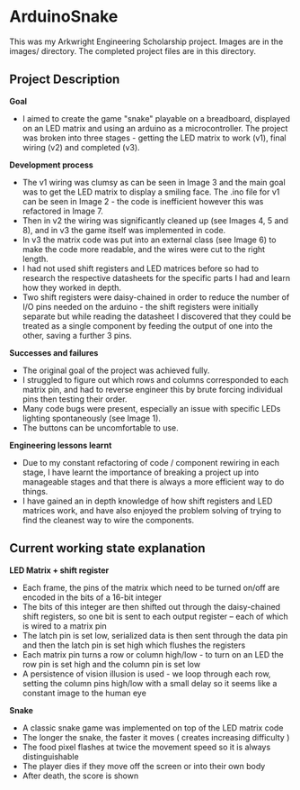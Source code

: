 
# ArduinoSnake

This was my Arkwright Engineering Scholarship project. Images are in the images/ directory. The completed project files are in this directory.

## Project Description

**Goal**
- I aimed to create the game "snake" playable on a breadboard, displayed on an LED matrix and using an arduino as a microcontroller. The project was broken into three stages - getting the LED matrix to work (v1), final wiring (v2) and completed (v3).

**Development process**
- The v1 wiring was clumsy as can be seen in Image 3 and the main goal was to get the LED matrix to display a smiling face. The .ino file for v1 can be seen in Image 2 - the code is inefficient however this was refactored in Image 7.
- Then in v2 the wiring was significantly cleaned up (see Images 4, 5 and 8), and in v3 the game itself was implemented in code.
- In v3 the matrix code was put into an external class (see Image 6) to make the code more readable, and the wires were cut to the right length.
- I had not used shift registers and LED matrices before so had to research the respective datasheets for the specific parts I had and learn how they worked in depth.
- Two shift registers were daisy-chained in order to reduce the number of I/O pins needed on the arduino - the shift registers were initially separate but while reading the datasheet I discovered that they could be treated as a single component by feeding the output of one into the other, saving a further 3 pins.

**Successes and failures**
- The original goal of the project was achieved fully.
- I struggled to figure out which rows and columns corresponded to each matrix pin, and had to reverse engineer this by brute forcing individual pins then testing their order.
- Many code bugs were present, especially an issue with specific LEDs lighting spontaneously (see Image 1).
- The buttons can be uncomfortable to use.

**Engineering lessons learnt**
- Due to my constant refactoring of code / component rewiring in each stage, I have learnt the importance of breaking a project up into manageable stages and that there is always a more efficient way to do things.
- I have gained an in depth knowledge of how shift registers and LED matrices work, and have also enjoyed the problem solving of trying to find the cleanest way to wire the components.

## Current working state explanation

**LED Matrix + shift register**
- Each frame, the pins of the matrix which need to be turned on/off are encoded in the bits of a 16-bit integer​
- The bits of this integer are then shifted out through the daisy-chained shift registers, so one bit is sent to each output register – each of which is wired to a matrix pin
- The latch pin is set low, serialized data is then sent through the data pin and then the latch pin is set high which flushes the registers​
- Each matrix pin turns a row or column high/low - to turn on an LED the row pin is set high and the column pin is set low​
- A persistence of vision illusion is used - we loop through each row, setting the column pins high/low​ with a small delay so it seems like a constant image to the human eye

**Snake**
- A classic snake game was implemented on top of the LED matrix code
- The longer the snake, the faster it moves ( creates increasing difficulty )
- The food pixel flashes at twice the movement speed so it is always distinguishable
- The player dies if they move off the screen or into their own body
- After death, the score is shown

